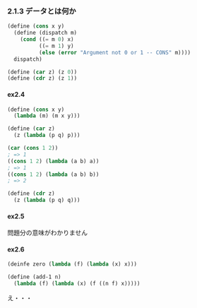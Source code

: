 ### 2.1.3 データとは何か

```scheme
(define (cons x y)
  (define (dispatch m)
    (cond ((= m 0) x)
          ((= m 1) y)
          (else (error "Argument not 0 or 1 -- CONS" m))))
  dispatch)

(define (car z) (z 0))
(define (cdr z) (z 1))
```

#### ex2.4

```scheme
(define (cons x y)
  (lambda (m) (m x y)))

(define (car z)
  (z (lambda (p q) p)))
```

```scheme
(car (cons 1 2))
; => 1
((cons 1 2) (lambda (a b) a))
; => 1
((cons 1 2) (lambda (a b) b))
; => 2

(define (cdr z)
  (z (lambda (p q) q)))
```

#### ex2.5
問題分の意味がわかりません


#### ex2.6

```scheme
(deinfe zero (lambda (f) (lambda (x) x)))

(define (add-1 n)
  (lambda (f) (lambda (x) (f ((n f) x)))))
```
え・・・

